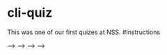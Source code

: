 # cli-quiz
This was one of our first quizes at NSS. 
#Instructions
<!-- 
<!--  Part I-->
<!--  =============-->
<!--  √1. Create a new project on your Github account and name it "cli-quiz".-->
<!--  √2. Log into your Vagrant machine and create the directory /vagrant/workspace/quizzes/cli-->
<!--  √3. Enter in the commands provided by Github into that directory to make it the local version of cli-quiz.-->
<!--  √4. Using the command line, create a file named index.html in the `cli` directory-->
<!--  √5. Using the command line, create a file named quiz.css in the `cli` directory-->
<!---->-->

<!--
<!--  Part II-->
<!--  =============-->

<!--  √1. Open the index.html file in Sublime text.-->
<!--  √2. Create an HTML document with a header, footer, main body, and a sidebar on the right.-->
<!--  √3. Give your document a title of your choosing.-->
<!--  √4. Place some appropriate text in the footer.-->
<!--  √5. The main body should have two sections.-->
<!--  √6. In the first section, enter in a sonnet by Gerald Stern (http://www.poets.org/poetsorg/poem/my-sisters-funeral)-->
<!--  √7. In the second section, enter in a sonnet by Karen Volkman (http://www.poets.org/poetsorg/poem/sonnet-nothing-was-ever-what-it-claimed-be)-->
<!--  √8. Ensure that each paragraph is in a block element.-->
<!--  √9. Link the quiz.css file into the HTML file.-->
<!--  √10. Commit the file to git and push it to Github.-->
<!---->-->

<!--
<!--  Part III-->
<!--  =============-->

<!--  √1. Open the quiz.css file in Sublime text.-->
<!--  √2. Change the font for the entire document to Arial.-->
<!--  √3. Change the font for the sonnet sections to Tahoma.-->
<!--  √4. Pick your favorite line from each sonnet and highlight it with the color of your choice.-->
<!--  √5. The main body should take up 65% width.-->
<!--  √6. The right sidebar should take up 30% width.-->
<!--  √7. Commit the file to git and push it to Github.-->
<!---->-->

<!--
<!--  Part IV-->
<!--  =============-->
<!--  Please complete Parts I - III before starting this section-->

<!--  1. Create a "stylesheets" directory in your project directory.-->
<!--  2. Using the command line, move the quiz.css file into the "stylesheets" directory.-->
<!--  3. Using the command line, rename the file to "cli-quiz.css".-->
<!--  4. Make sure you update the <link> element in your HTML file to reflect the file name change.-->
<!--  5. Commit all your files to git and push to Github.-->
<!---->-->

